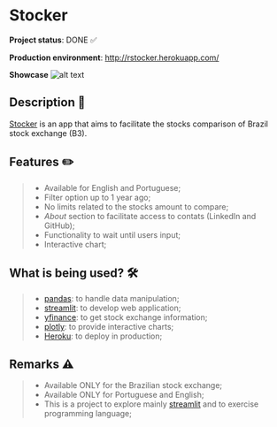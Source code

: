 # Stocker
**Project status**: DONE :white_check_mark:

**Production environment**: http://rstocker.herokuapp.com/

**Showcase**
![alt text](img/stockergif.gif)

## Description :pushpin:
[Stocker](http://rstocker.herokuapp.com/) is an app that aims to facilitate the stocks comparison of Brazil stock exchange (B3).

## Features :pencil2:
> - Available for English and Portuguese;
> - Filter option up to 1 year ago;
> - No limits related to the stocks amount to compare;
> - *About* section to facilitate access to contats (LinkedIn and GitHub);
> - Functionality to wait until users input;
> - Interactive chart;

## What is being used? :hammer_and_wrench:
> - [pandas](https://pandas.pydata.org/): to handle data manipulation;
> - [streamlit](https://streamlit.io/): to develop web application;
> - [yfinance](https://pypi.org/project/yfinance/): to get stock exchange information;
> - [plotly](https://plotly.com/): to provide interactive charts;
> - [Heroku](https://www.heroku.com/): to deploy in production;

## Remarks :warning:
> - Available ONLY for the Brazilian stock exchange;
> - Available ONLY for Portuguese and English;
> - This is a project to explore mainly [streamlit](https://streamlit.io/) and to exercise programming language;
